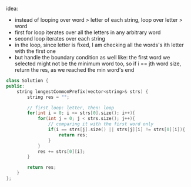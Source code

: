 idea: 
- instead of looping over word > letter of each string, loop over letter > word
- first for loop iterates over all the letters in any arbitrary word
- second loop iterates over each string
- in the loop, since letter is fixed, I am checking all the words's ith letter with the first one
- but handle the boundary condition as well like: the first word we selected might not be the minimum word too, so if i == jth word size, return the res, as we reached the min word's end 

```c++
class Solution {
public:
    string longestCommonPrefix(vector<string>& strs) {
        string res = "";

        // first loop: letter, then: loop
        for(int i = 0; i <= strs[0].size(); i++){
            for(int j = 0; j < strs.size(); j++){
                // comparing it with the first word only
                if(i == strs[j].size() || strs[j][i] != strs[0][i]){
                    return res;
                }
            }
            res += strs[0][i];
        }

        return res;
    }
};
```
